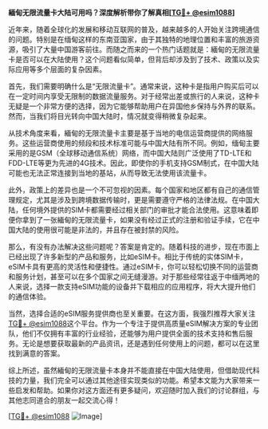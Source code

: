 **緬甸无限流量卡大陆可用吗？深度解析带你了解真相[[TG💪+ @esim1088](https://t.me/s/esim1088)]**

近年来，随着全球化的发展和移动互联网的普及，越来越多的人开始关注跨境通信的问题。特别是在缅甸这样的东南亚国家，由于其独特的地理位置和丰富的旅游资源，吸引了大量中国游客前往。而随之而来的一个热门话题就是：緬甸的无限流量卡是否可以在大陆使用？这个问题看似简单，但背后却涉及到了技术、政策以及实际应用等多个层面的复杂因素。

首先，我们需要明确什么是“无限流量卡”。通常来说，这种卡是指用户购买后可以在一定时间内享受无限制的数据流量服务。对于经常出差或旅行的人来说，这种卡无疑是一个非常方便的选择，因为它能够帮助用户在异国他乡保持与外界的联系。然而，当我们将目光转向中国大陆时，情况就变得稍微复杂起来。

从技术角度来看，緬甸的无限流量卡主要是基于当地的电信运营商提供的网络服务。这些运营商使用的频段和技术标准可能与中国大陆有所不同。例如，缅甸主要采用的是GSM（全球移动通信系统）网络，而中国大陆则广泛使用了TD-LTE和FDD-LTE等更为先进的4G技术。因此，即使你的手机支持GSM制式，在中国大陆可能也无法正常连接到当地的基站，从而导致无法使用该流量卡。

此外，政策上的差异也是一个不可忽视的因素。每个国家和地区都有自己的通信管理规定，尤其是涉及到跨境数据传输时，更是需要遵守严格的法律法规。在中国大陆，任何境外提供的SIM卡都需要经过相关部门的审批才能合法使用。这意味着即便你拿到了一张緬甸的无限流量卡，如果没有经过正式的注册和验证手续，它在中国大陆的使用很可能是非法的，并且存在被封禁的风险。

那么，有没有办法解决这些问题呢？答案是肯定的。随着科技的进步，现在市面上已经出现了许多新型的产品和服务，比如eSIM卡。相比于传统的实体SIM卡，eSIM卡具有更高的灵活性和便捷性。通过eSIM卡，你可以轻松切换不同的运营商和服务计划，甚至可以在多个国家之间无缝漫游。对于那些经常往返于中缅两地的人来说，选择一款支持eSIM功能的设备并下载相应的应用程序，将大大提升他们的通信体验。

当然，选择合适的eSIM服务提供商也至关重要。在这方面，我强烈推荐大家关注[TG💪+ @esim1088](https://t.me/s/esim1088)这个平台。作为一个专注于提供高质量eSIM解决方案的专业团队，他们不仅拥有丰富的行业经验，还能够为用户提供全面的技术支持和售后服务。无论是想要获取最新的产品资讯，还是遇到任何使用上的问题，都可以在这里找到满意的答案。

综上所述，虽然緬甸的无限流量卡本身并不能直接在中国大陆使用，但借助现代科技的力量，我们完全可以通过其他途径实现类似的功能。希望本文能为大家带来一些启发和帮助。如果你对这方面还有更多疑问，欢迎随时加入我们的讨论群组，与其他志同道合的朋友一起交流心得！

[[TG💪+ @esim1088](https://t.me/s/esim1088) ![Image](https://i.postimg.cc/4NQfJmqS/Snipaste-2025-05-13-00-14-12.png)]